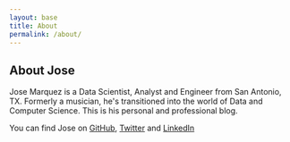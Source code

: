 ```yaml
---
layout: base
title: About
permalink: /about/
---
```


## About Jose
Jose Marquez is a Data Scientist, Analyst and Engineer from San Antonio, TX.
Formerly a musician, he's transitioned into the world of Data and Computer Science.
This is his personal and professional blog.

You can find Jose on [GitHub](https://github.com/jose-marquez89), [Twitter](https://twitter.com/jlmarquez89) and [LinkedIn](https://www.linkedin.com/in/jose-marquez89/)

